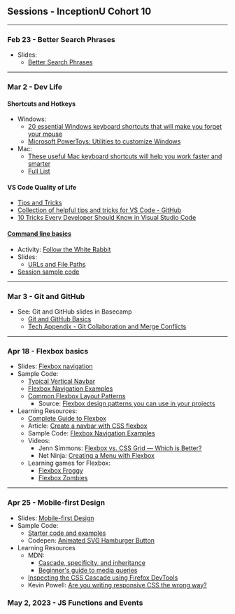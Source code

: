 ## Sessions - InceptionU Cohort 10

---

### Feb 23 - Better Search Phrases

- Slides:
  - [Better Search Phrases](https://acidtone.github.io/sessions-c10/misc/better-search-phrases.html)

---

### Mar 2 - Dev Life

#### Shortcuts and Hotkeys

- Windows:
  - [20 essential Windows keyboard shortcuts that will make you forget your mouse](https://www.popsci.com/windows-keyboard-shortcuts/)
  - [Microsoft PowerToys: Utilities to customize Windows](https://learn.microsoft.com/en-us/windows/powertoys/)
- Mac:
  - [These useful Mac keyboard shortcuts will help you work faster and smarter](https://www.macworld.com/article/233064/10-most-useful-macos-keyboard-shortcuts.html)
  - [Full List](https://support.apple.com/en-ca/HT201236)

#### VS Code Quality of Life

- [Tips and Tricks](https://code.visualstudio.com/docs/getstarted/tips-and-tricks)
- [Collection of helpful tips and tricks for VS Code - GitHub](https://github.com/microsoft/vscode-tips-and-tricks)
- [10 Tricks Every Developer Should Know in Visual Studio Code](https://www.syncfusion.com/blogs/post/10-tricks-in-visual-studio-code.aspx)

#### [Command line basics](https://gist.github.com/acidtone/316d2bd9cf59f841684dbd68ffc3ee95)

- Activity: [Follow the White Rabbit](https://gist.github.com/acidtone/6e3b69b7f2a81573d683b716fb069296)
- Slides:
  - [URLs and File Paths](https://acidtone.github.io/sessions-c10/misc/urls-file-paths.html)
- [Session sample code](https://github.com/acidtone/dailies-c10/tree/main/2023-03-02-dev-life)

---

### Mar 3 - Git and GitHub

- See: Git and GitHub slides in Basecamp
  - [Git and GitHub Basics](files/Tech%20Appendix%20-%20Git%20and%20GitHub%20Basics.pdf)
  - [Tech Appendix - Git Collaboration and Merge Conflicts](files/Tech%20Appendix%20-%20Git%20Collaboration%20and%20Merge%20Conflicts.pdf)

---

### Apr 18 - Flexbox basics

- Slides: [Flexbox navigation](https://acidtone.github.io/sessions-c10/html-css/flexbox-nav.html)
- Sample Code:
  - [Typical Vertical Navbar](https://codepen.io/browsertherapy/pen/XWjwJGL)
  - [Flexbox Navigation Examples](https://codepen.io/browsertherapy/pen/YzqdGpR)
  - [Common Flexbox Layout Patterns](https://codepen.io/browsertherapy/pen/oNYNXZO)
    - Source: [Flexbox design patterns you can use in your projects](https://www.youtube.com/watch?v=vQAvjof1oe4)
- Learning Resources:
  - [Complete Guide to Flexbox](https://css-tricks.com/snippets/css/a-guide-to-flexbox/)
  - Article: [Create a navbar with CSS flexbox ](https://dev.to/jungjungie/create-a-navbar-with-css-flexbox-2leh)
  - Sample Code: [Flexbox Navigation Examples](https://codepen.io/browsertherapy/pen/YzqdGpR)
  - Videos:
    - Jenn Simmons: [Flexbox vs. CSS Grid — Which is Better?](https://youtu.be/hs3piaN4b5I)
    - Net Ninja: [Creating a Menu with Flexbox](https://www.youtube.com/watch?v=2plKBskaKfY)
  - Learning games for Flexbox:
    - [Flexbox Froggy](https://flexboxfroggy.com/)
    - [Flexbox Zombies](https://mastery.games/flexboxzombies/)

---

### Apr 25 - Mobile-first Design

- Slides: [Mobile-first Design](https://acidtone.github.io/sessions-c10/html-css/mobile-first-design.html)
- Sample Code:
  - [Starter code and examples](https://github.com/acidtone/dailies-c10/tree/main/2023-04-25-mobile-first)
  - Codepen: [Animated SVG Hamburger Button](https://codepen.io/acidtone/pen/RwpEMxV)
- Learning Resources
  - MDN:
    - [Cascade, specificity, and inheritance](https://developer.mozilla.org/en-US/docs/Learn/CSS/Building_blocks/Cascade_and_inheritance)
    - [Beginner's guide to media queries](https://developer.mozilla.org/en-US/docs/Learn/CSS/CSS_layout/Media_queries)
  - [Inspecting the CSS Cascade using Firefox DevTools](https://www.youtube.com/watch?v=Sp9ZfSvpf7A)
  - Kevin Powell: [Are you writing responsive CSS the wrong way?](https://www.youtube.com/watch?v=0ohtVzCSHqs)

### May 2, 2023 - JS Functions and Events